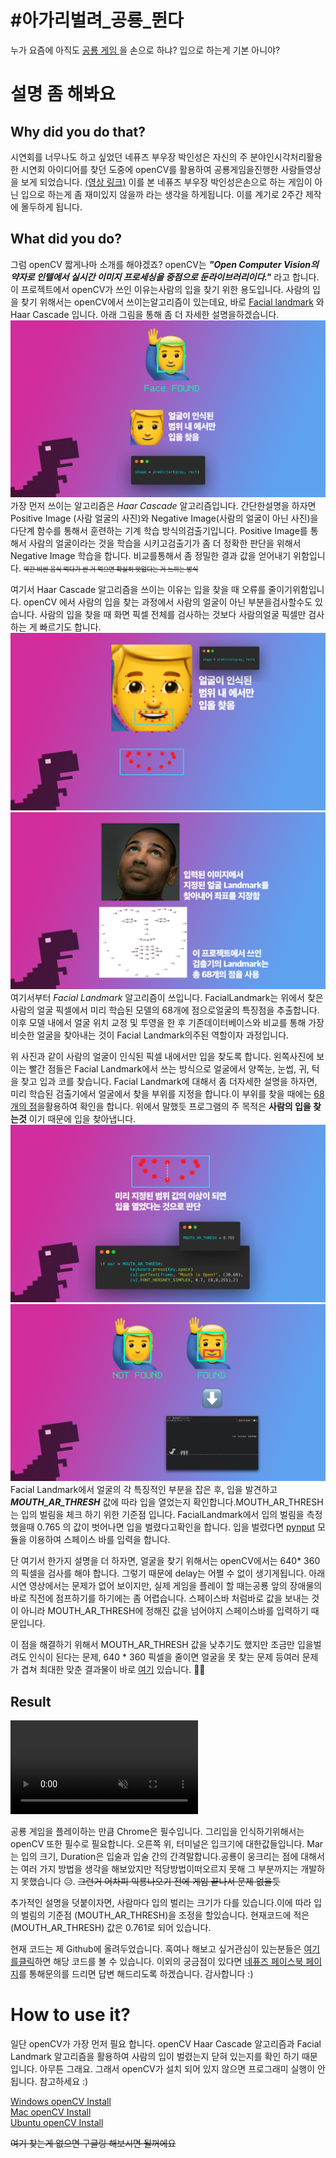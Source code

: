 # #아가리벌려_공룡_뛴다
누가 요즘에 아직도 <a href="chrome://dino"> 공룡 게임 </a>을 손으로 하냐? 입으로 하는게 기본 아니야? 

# 설명 좀 해봐요
<h2>Why did you do that?</h2>
시연회를 너무나도 하고 싶었던 네퓨즈 부우장 박인성은 자신의 주 분야인시각처리활용한 시연회 아이디어를 찾던 도중에 openCV를 활용하여 공룡게임을진행한 사람들영상을 보게 되었습니다. 
<a href="https://www.youtubecom/watch?v=eoUOkV5vVpU">(영상 링크)</a> 이를 본 네퓨즈 부우장 박인성은손으로 하는 게임이 아닌 입으로 하는게 좀 재미있지 않을까 라는 생각을 하게됩니다. 이를 계기로 2주간 제작에 몰두하게 됩니다.
        
<h2>What did you do?</h2>        
그럼 openCV 짧게나마 소개를 해야겠죠? openCV는 <i><b>"Open Computer Vision의 약자로 인텔에서 실시간 이미지 프로세싱을 중점으로 둔라이브러리이다."</b></i> 라고 합니다. 이 프로젝트에서 openCV가 쓰인 이유는사람의 입을 찾기 위한 용도입니다. 사람의 입을 찾기 위해서는 openCV에서 쓰이는알고리즘이 있는데요, 바로 <a href="https://ibug.doc.ic.ac.ukresources/facial-point-annotations/">Facial landmark</a> 와 <ahref="#">Haar Cascade</a> 입니다. 아래 그림을 통해 좀 더 자세한 설명을하겠습니다.<img src="./img/CROP_Face.png"> 가장 먼저 쓰이는 알고리즘은 <i>Haar Cascade</i> 알고리즘입니다. 간단한설명을 하자면 Positive Image (사람 얼굴의 사진)와 Negative Image(사람의 얼굴이 아닌 사진)을 다단계 함수를 통해서 훈련하는 기계 학습 방식의검출기입니다. Positive Image를 통해서 사람의 얼굴이라는 것을 학습을 시키고검출기가 좀 더 정확한 판단을 위해서 Negative Image 학습을 합니다. 비교를통해서 좀 정밀한 결과 값을 얻어내기 위함입니다. <strike style="font-size:x-small;">약간 비싼 음식 먹다가 싼 거 먹으면 확실히 맛없다는 거 느끼는 방식</strike> <br/>

여기서 Haar Cascade 알고리즘을 쓰이는 이유는 입을 찾을 때 오류를 줄이기위함입니다. openCV 에서 사람의 입을 찾는 과정에서 사람의 얼굴이 아닌 부분을검사할수도 있습니다. 사람의 입을 찾을 때 화면 픽셀 전체를 검사하는 것보다 사람의얼굴 픽셀만 검사하는 게 빠르기도 합니다.<img src="img/emoji-facial.png"> <img src="img/facial.png">       여기서부터 <i>Facial Landmark</i> 알고리즘이 쓰입니다. FacialLandmark는 위에서 찾은 사람의 얼굴 픽셀에서 미리 학습된 모델의 68개에 점으로얼굴의 특징점을 추출합니다. 이후 모델 내에서 얼굴 위치 교정 및 투영을 한 후 기존데이터베이스와 비교를 통해 가장 비슷한 얼굴을 찾아내는 것이 Facial Landmark의주된 역할이자 과정입니다.      

위 사진과 같이 사람의 얼굴이 인식된 픽셀 내에서만 입을 찾도록 합니다. 왼쪽사진에 보이는 빨간 점들은 Facial Landmark에서 쓰는 방식으로 얼굴에서 양쪽눈, 눈썹, 귀, 턱을 찾고 입과 코를 찾습니다. Facial Landmark에 대해서 좀 더자세한 설명을 하자면, 미리 학습된 검출기에서 얼굴에서 찾을 부위를 지정을 합니다.이 부위를 찾을 때에는 <a href="https://www.pyimagesearch.com/201704/03/facial-landmarks-dlib-opencv-python/">68개의 점</a>을활용하여 확인을 합니다. 위에서 말했듯 프로그램의 주 목적은 <b>사람의 입을 찾는것</b> 이기 때문에 입을 찾아냅니다.
<img src="img/done.png"> <img src="img/project1.png">        
Facial Landmark에서 얼굴의 각 특징적인 부분을 잡은 후, 입을 발견하고<b><i>MOUTH_AR_THRESH</i></b> 값에 따라 입을 열었는지 확인합니다.MOUTH_AR_THRESH 는 입의 벌림을 체크 하기 위한 기준점 입니다. FacialLandmark에서 입의 벌림을 측정 했을때 0.765 의 값이 벗어나면 입을 벌렸다고확인을 합니다. 입을 벌렸다면 <a href="https://pypi.org/projectpynput/">pynput</a> 모듈을 이용하여 스페이스 바를 입력을 합니다.

단 여기서 한가지 설명을 더 하자면, 얼굴을 찾기 위해서는 openCV에서는 640* 360 의 픽셀을 검사를 해야 합니다. 그렇기 때문에 delay는 어쩔 수 없이 생기게됩니다. 아래 시연 영상에서는 문제가 없어 보이지만, 실제 게임을 플레이 할 때는공룡 앞의 장애물의 바로 직전에 점프하기를 하기에는 좀 어렵습니다. 스페이스바 처럼바로 값을 보내는 것이 아니라 MOUTH_AR_THRESH에 정해진 값을 넘어야지 스페이스바를 입력하기 때문입니다.

이 점을 해결하기 위해서 MOUTH_AR_THRESH 값을 낮추기도 했지만 조금만 입을벌려도 인식이 된다는 문제, 640 * 360 픽셀을 줄이면 얼굴을 못 찾는 문제 등여러 문제가 겹쳐 최대한 맞춘 결과물이 바로 <a href="video.mov">여기</a> 있습니다. 📼👾
        
<h2>Result</h2>
<video controls autoplay muted loop>
    <source src="img/video.mov" type="video/mp4">        
</video>        
    
공룡 게임을 플레이하는 만큼 Chrome은 필수입니다. 그리입을 인식하기위해서는 openCV 또한 필수로 필요합니다. 오른쪽 위, 터미널은 입크기에 대한값들입니다. Mar는 입의 크기, Duration은 입술과 입술 간의 간격말합니다.공룡이 웅크리는 점에 대해서는 여러 가지 방법을 생각을 해보았지만 적당방법이떠오르지 못해 그 부분까지는 개발하지 못했습니다 😥. <strike>그런거 어차피 익룡나오기 전에 게임 끝나서 문제 없을듯</strike></strike> 

추가적인 설명을 덧붙이자면, 사람마다 입의 벌리는 크기가 다를 있습니다.이에 따라 입의 벌림의 기준점 (MOUTH_AR_THRESH)을 조정을 할있습니다. 현재코드에 적은 (MOUTH_AR_THRESH) 값은 0.761로 되어 있습니다.

현재 코드는 제 Github에 올려두었습니다. 혹여나 해보고 싶거관심이 있는분들은 <a href="https://github.com/insung351openCV-Dino">여기를클릭</a>하면 해당 코드를 볼 수 있습니다. 이외의 궁금점이 있다면 <a href="https://fb.com/sunrinefus">네퓨즈 페이스북 페이지</a>를 통해문의를 드리면 답변 해드리도록 하겠습니다. 감사합니다 :)

# How to use it?
일단 openCV가 가장 먼저 필요 합니다. openCV Haar Cascade 알고리즘과 Facial Landmark 알고리즘을 활용하여 사람의 입이 벌렸는지 닫혀 있는지를 확인 하기 때문입니다. 아무튼 그래요. 그래서 openCV가 설치 되어 있지 않으면 프로그래미 실행이 안됩니다. 참고하세요 :)

<a href="https://dejavuqa.tistory.com/228"> Windows openCV Install </a> <br/>
<a href="https://dejavuqa.tistory.com/99"> Mac openCV Install </a> <br/>
<a href="https://kkokkal.tistory.com/1328"> Ubuntu openCV Install </a> <br/>

~~여기 찾는게 없으면 구글링 해보시면 될꺼에요~~

